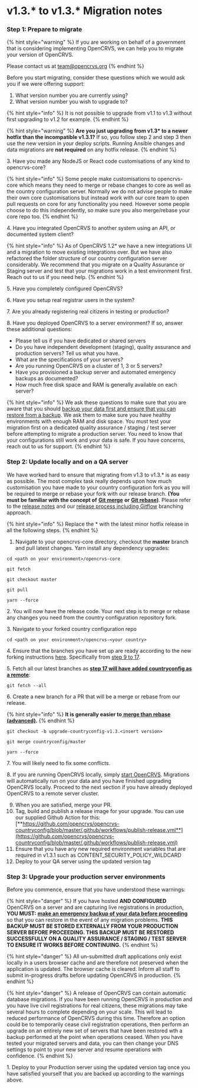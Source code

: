 # v1.3.\* to v1.3.\* Migration notes

### Step 1: Prepare to migrate

{% hint style="warning" %}
If you are working on behalf of a government that is considering implementing OpenCRVS, we can help you to migrate your version of OpenCRVS.

Please contact us at [team@opencrvs.org](mailto:team@opencrvs.org?subject:WebsiteEnquiry)
{% endhint %}

Before you start migrating, consider these questions which we would ask you if we were offering support:

1. What version number you are currently using?
2. What version number you wish to upgrade to?

{% hint style="info" %}
It is not possible to upgrade from v1.1 to v1.3 without first upgrading to v1.2 for example.
{% endhint %}

{% hint style="warning" %}
**Are you just upgrading from v1.3\* to a newer hotfix than the incompatible v1.3.1?** If so, you follow step 2 and step 3 then use the new version in your deploy scripts. Running Ansible changes and data migrations are **not required** on any hotfix release.
{% endhint %}

3\. Have you made any NodeJS or React code customisations of any kind to opencrvs-core?

{% hint style="info" %}
Some people make customisations to opencrvs-core which means they need to merge or rebase changes to core as well as the country configuration server. Normally we do not advise people to make their own core customisations but instead work with our core team to open pull requests on core for any functionality you need. However some people choose to do this independently, so make sure you also merge/rebase your core repo too.
{% endhint %}

4\. Have you integrated OpenCRVS to another system using an API, or documented system client?

{% hint style="info" %}
As of OpenCRVS 1.2\* we have a new integrations UI and a migration to move existing integrations over. But we have also refactored the folder structure of our country configuration server considerably. We recommend that you migrate on a Quality Assurance or Staging server and test that your migrations work in a test environment first. Reach out to us if you need help.
{% endhint %}

5\. Have you completely configured OpenCRVS?

6\. Have you setup real registrar users in the system?

7\. Are you already registering real citizens in testing or production?

8\. Have you deployed OpenCRVS to a server environment? If so, answer these additional questions:

* Please tell us if you have dedicated or shared servers
* Do you have independent development (staging), quality assurance and production servers? Tell us what you have.
* What are the specifications of your servers?
* Are you running OpenCRVS on a cluster of 1, 3 or 5 servers?
* Have you provisioned a backup server and automated emergency backups as documented?
* How much free disk space and RAM is generally available on each server?

{% hint style="info" %}
We ask these questions to make sure that you are aware that you should [backup your data first and ensure that you can restore from a backup](broken-reference). We ask them to make sure you have healthy environments with enough RAM and disk space. You must test your migration first on a dedicated quality assurance / staging / test server before attempting to migrate a production server. You need to know that your configurations still work and your data is safe. If you have concerns, reach out to us for support.
{% endhint %}

### Step 2: Update locally and on a QA server

We have worked hard to ensure that migrating from v1.3 to v1.3.\* is as easy as possible. The most complex task really depends upon how much customisation you have made to your country configuration fork as you will be required to merge or rebase your fork with our release branch. **(You must be familiar with the concept of** [**Git merge**](https://git-scm.com/docs/git-merge) **or** [**Git rebase**](https://www.atlassian.com/git/tutorials/rewriting-history/git-rebase)**)**. Please refer to the [release notes](v1.1.0-release-notes.md) and our [release process including Gitflow](./) branching approach.

{% hint style="info" %}
Replace the \* with the latest minor hotfix release in all the following steps.
{% endhint %}

1. Navigate to your opencrvs-core directory, checkout the **master** branch and pull latest changes. Yarn install any dependency upgrades:

```
cd <path on your environment>/opencrvs-core
```

```
git fetch
```

```
git checkout master
```

```
git pull
```

```
yarn --force
```

2\. You will now have the release code. Your next step is to merge or rebase any changes you need from the country configuration repository fork.

3\. Navigate to your forked country configuration repo

```
cd <path on your environment>/opencrvs-<your country>
```

4\. Ensure that the branches you have set up are ready according to the new forking instructions [here](../../setup/3.-installation/3.2-set-up-your-own-country-configuration/3.2.1-fork-your-own-country-configuration-repository.md). Specifically from [step 9 to 17](../../setup/3.-installation/3.2-set-up-your-own-country-configuration/3.2.1-fork-your-own-country-configuration-repository.md).

5\. Fetch all our latest branches as [**step 17 will have added countryconfig as a remote**](../../setup/3.-installation/3.2-set-up-your-own-country-configuration/3.2.1-fork-your-own-country-configuration-repository.md):

```
git fetch --all
```

6\. Create a new branch for a PR that will be a merge or rebase from our release.

{% hint style="info" %}
**It is generally easier to**[ **merge than rebase (advanced)**](https://www.atlassian.com/git/tutorials/merging-vs-rebasing)**.**
{% endhint %}

```
git checkout -b upgrade-countryconfig-v1.3.<insert version>
```

```
git merge countryconfig/master
```

```
yarn --force
```

7\. You will likely need to fix some conflicts.&#x20;

8\. If you are running OpenCRVS locally, simply [start OpenCRVS](../../setup/3.-installation/3.1-set-up-a-development-environment/3.1.3-starting-and-stopping-opencrvs.md). Migrations will automatically run on your data and you have finished upgrading OpenCRVS locally. Proceed to the next section if you have already deployed OpenCRVS to a remote server cluster.

9. When you are satisfied, merge your PR.
10. Tag, build and publish a release image for your upgrade.  You can use our supplied Github Action for this: [**https://github.com/opencrvs/opencrvs-countryconfig/blob/master/.github/workflows/publish-release.yml**](https://github.com/opencrvs/opencrvs-countryconfig/blob/master/.github/workflows/publish-release.yml)
11. Ensure that you have any new required environment variables that are required in v1.3.1 such as CONTENT\_SECURITY\_POLICY\_WILDCARD
12. Deploy to your QA server using the updated version tag

### Step 3: Upgrade your production server **environments**

Before you commence, ensure that you have understood these warnings:

{% hint style="danger" %}
If you have hosted **AND CONFIGURED** OpenCRVS on a server and are capturing live registrations in production, **YOU MUST:** [**make an emergency backup of your data before proceeding**](broken-reference) so that you can restore in the event of any migration problems. **THIS BACKUP MUST BE STORED EXTERNALLY FROM YOUR PRODUCTION SERVER BEFORE PROCEEDING. THIS BACKUP MUST BE RESTORED SUCCESSFULLY ON A QUALITY ASSURANCE / STAGING / TEST SERVER TO ENSURE IT WORKS BEFORE CONTINUING.** &#x20;
{% endhint %}

{% hint style="danger" %}
All un-submitted draft applications only exist locally in a users browser cache and are therefore not preserved when the application is updated.  The browser cache is cleared.  Inform all staff to submit in-progress drafts before updating OpenCRVS in production.
{% endhint %}

{% hint style="danger" %}
A release of OpenCRVS can contain automatic database migrations. If you have been running OpenCRVS in production and you have live civil registrations for real citizens, these migrations may take several hours to complete depending on your scale. This will lead to reduced performance of OpenCRVS during this time. Therefore an option could be to temporarily cease civil registration operations, then perform an upgrade on an entirely new set of servers that have been restored wth a backup performed at the point when operations ceased. When you have tested your migrated servers and data, you can then change your DNS settings to point to your new server and resume operations with confidence.&#x20;
{% endhint %}

1\. Deploy to your Production server using the updated version tag once you have satisfied yourself that you are backed up according to the warnings above.
